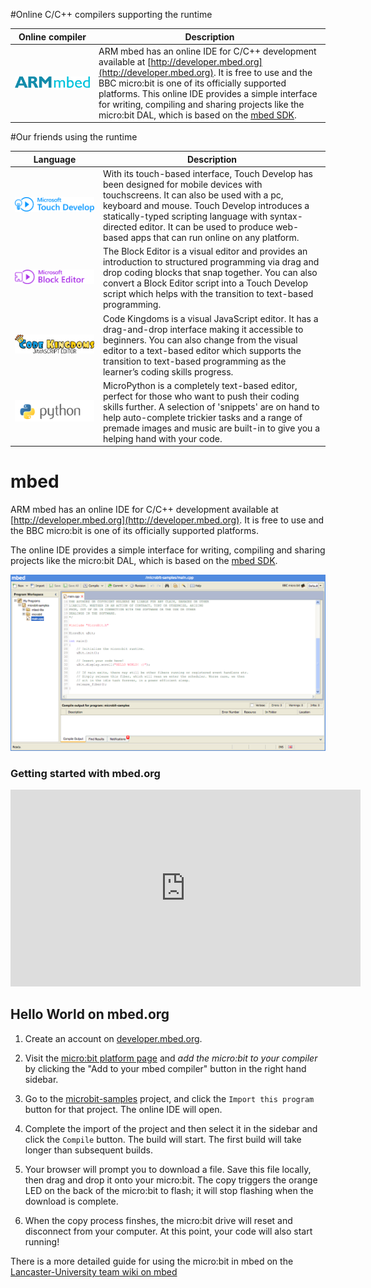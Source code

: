 #Online C/C++ compilers supporting the runtime

| Online compiler | Description |
| --- |-------------|
| [![ARM mbed](resources/logos/mbed.png)](#mbed) | ARM mbed has an online IDE for C/C++ development available at [http://developer.mbed.org](http://developer.mbed.org). It is free to use and the BBC micro:bit is one of its officially supported platforms. This online IDE provides a simple interface for writing, compiling and sharing projects like the micro:bit DAL, which is based on the [mbed SDK](https://github.com/mbedmicro/mbed). |

#Our friends using the runtime

| Language | Description |
| ------------- |-------------|
| [![Microsoft Touch Develop](resources/logos/touchdevelop.png)](https://www.microbit.co.uk/create-code) | With its touch-based interface, Touch Develop has been designed for mobile devices with touchscreens. It can also be used with a pc, keyboard and mouse. Touch Develop introduces a statically-typed scripting language with syntax-directed editor. It can be used to produce web-based apps that can run online on any platform. |
| [![Microsoft Block Editor](resources/logos/blocks.png)](https://www.microbit.co.uk/create-code) | The Block Editor is a visual editor and provides an introduction to structured programming via drag and drop coding blocks that snap together. You can also convert a Block Editor script into a Touch Develop script which helps with the transition to text-based programming. |
| [![Code Kingdoms JavaScript](resources/logos/codekingdoms.png)](https://www.microbit.co.uk/create-code) | Code Kingdoms is a visual JavaScript editor. It has a drag-and-drop interface making it accessible to beginners. You can also change from the visual editor to a text-based editor which supports the transition to text-based programming as the learner’s coding skills progress. |
| [![MicroPython](resources/logos/python.png)](https://www.microbit.co.uk/create-code) | MicroPython is a completely text-based editor, perfect for those who want to push their coding skills further. A selection of 'snippets' are on hand to help auto-complete trickier tasks and a range of premade images and music are built-in to give you a helping hand with your code. |

# mbed

ARM mbed has an online IDE for C/C++ development available at [http://developer.mbed.org](http://developer.mbed.org). It is free to use and the BBC micro:bit is one of its officially supported platforms.

The online IDE provides a simple interface for writing, compiling and sharing projects like the micro:bit DAL, which is based on the [mbed SDK](https://github.com/mbedmicro/mbed).

![mbed.org online compiler screenshot](resources/mbed-compiler.png)

### Getting started with mbed.org

<iframe width="560" height="315" src="https://www.youtube.com/embed/L5TcmFFD0iw?list=PLiVCejcvpsetJ1n9nRXzLWvE4dp4RwGOf" frameborder="0" allowfullscreen></iframe>

## Hello World on mbed.org

1. Create an account on [developer.mbed.org](https://developer.mbed.org/account/signup).

1. Visit the [micro:bit platform page](https://developer.mbed.org/platforms/Microbit/) and *add the micro:bit to your compiler* by clicking the "Add to your mbed compiler" button in the right hand sidebar.

1. Go to the [microbit-samples](https://developer.mbed.org/teams/Lancaster-University/code/microbit-samples/?platform=Microbit) project, and click the `Import this program` button for that project. The online IDE will open.

1. Complete the import of the project and then select it in the sidebar and click the `Compile` button. The build will start. The first build will take longer than subsequent builds.

1. Your browser will prompt you to download a file. Save this file locally, then drag and drop it onto your micro:bit. The copy triggers the orange LED on the back of the micro:bit to flash; it will stop flashing when the download is complete.

1. When the copy process finshes, the micro:bit drive will reset and disconnect from your computer. At this point, your code will also start running!

There is a more detailed guide for using the micro:bit in mbed on the [Lancaster-University team wiki on mbed](https://developer.mbed.org/teams/Lancaster-University/wiki/MicrobitGettingStarted)
